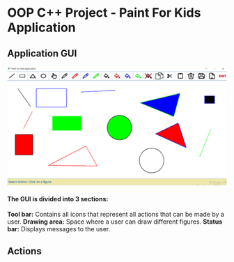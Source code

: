 # OOP C++ Project - Paint For Kids Application
## Application GUI
![Application_GUI](Graph.png)

#### The GUI is divided into 3 sections:
**Tool bar:** Contains all icons that represent all actions that can be made by a user. 
**Drawing area:** Space where a user can draw different figures. 
**Status bar:** Displays messages to the user. 

## Actions
